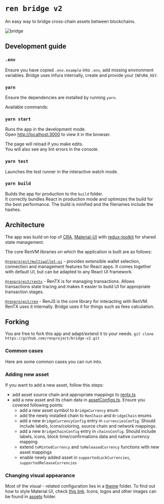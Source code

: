 # `ren bridge v2`

An easy way to bridge cross-chain assets between blockchains.

![bridge](https://user-images.githubusercontent.com/2221955/108037890-4b8b0100-708e-11eb-948a-289766d0aebd.png)

## Development guide

### `.env`
Ensure you have copied `.env.example` into `.env`, add missing environment variables. Bridge uses Infura internally, create and provide your `INFURA_KEY`.

### `yarn`

Ensure the dependencies are installed by running `yarn`.

Available commands:

### `yarn start`

Runs the app in the development mode.<br />
Open [http://localhost:3000](http://localhost:3000) to view it in the browser.

The page will reload if you make edits.<br />
You will also see any lint errors in the console.

### `yarn test`

Launches the test runner in the interactive watch mode.<br />

### `yarn build`

Builds the app for production to the `build` folder.<br />
It correctly bundles React in production mode and optimizes the build for the best performance. The build is minified and the filenames include the hashes.<br />

## Architecture
The app was build on top of [CRA](https://reactjs.org/docs/create-a-new-react-app.html), [Material-UI](https://material-ui.com/) with [redux-toolkit](https://redux-toolkit.js.org/) for shared state management.

The core RenVM libraries on which the application is built are as follows:

[`@renproject/multiwallet-ui`](https://www.npmjs.com/package/@renproject/multiwallet-ui) - provides extensible wallet selection, connection and management features for React apps. It comes together with default UI, but can be adapted to any React UI framework.

[`@renproject/rentx`](https://www.npmjs.com/package/@renproject/rentx) - RenTX is for managing transactions. Allows transactions state tracing and makes it easier to build UI for appropriate transaction stages.

[`@renproject/ren`](https://www.npmjs.com/package/@renproject/ren) - RenJS is the core library for interacting with RenVM. RenTX uses it internally. Bridge uses it for things such as fees calculation.

## Forking
You are free to fork this app and adapt/extend it to your needs.
`git clone https://github.com/renproject/bridge-v2.git`

### Common cases
Here are some common cases you can run into.

### Adding new asset
If you want to add a new asset, follow this steps:
* add asset source chain and appropriate mappings to [rentx.ts](src/services/rentx.ts)
* add a new asset and its chain data in [assetConfigs.ts](src/utils/assetConfigs.ts). Ensure you covered following points:
  * add a new asset symbol to `BridgeCurrency` enum
  * add the newly installed chain to `RenChain` and `BridgeChain` enums
  * add a new `BridgeCurrencyConfig` entry in `currenciesConfig`.
    Should include labels, icons/coloring, source chain and network mappings.
  * add a new `BridgeChainConfig` entry in `chainsConfig`.
    Should include labels, icons, block time/confirmations data and native currency mapping
  * extend `toMintedCurrency` and `toReleasedCurrency` functions with new asset mappings
  * enable newly added asset in `supportedLockCurrencies`, `supportedReleaseCurrencies`

### Changing visual appearance
Most of the visual - related configuration lies in a [theme](src/theme) folder. To find out how to style Material UI, check [this link](https://material-ui.com/customization/theming/). Icons, logos and other images can be found in [assets](src/assets) folder.
